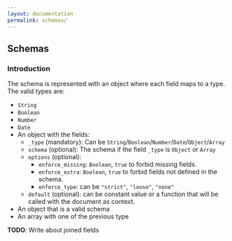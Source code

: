```yaml
---
layout: documentation
permalink: schemas/
---
```


## Schemas

### Introduction

The schema is represented with an object where each field maps to a type.  
The valid types are:

- `String`
- `Boolean`
- `Number`
- `Date`
- An object with the fields:
    - `_type` (mandatory): Can be `String`/`Boolean`/`Number`/`Date`/`Object`/`Array`
    - `schema` (optional): The schema if the field `_type` is `Object` or `Array`
    - `options` (optional):
        - `enforce_missing`: `Boolean`, `true` to forbid missing fields.
        - `enforce_extra`: `Boolean`, `true` to forbid fields not defined in the schema.
        - `enforce_type`: can be `"strict"`, `"loose"`, `"none"`
    - `default` (optional): can be constant value or a function that will be called with
    the document as context.
- An object that is a valid schema
- An array with one of the previous type


__TODO__: Write about joined fields
